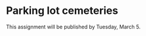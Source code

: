 # **Parking lot cemeteries** <!-- omit in toc -->

This assignment will be published by Tuesday, March 5.